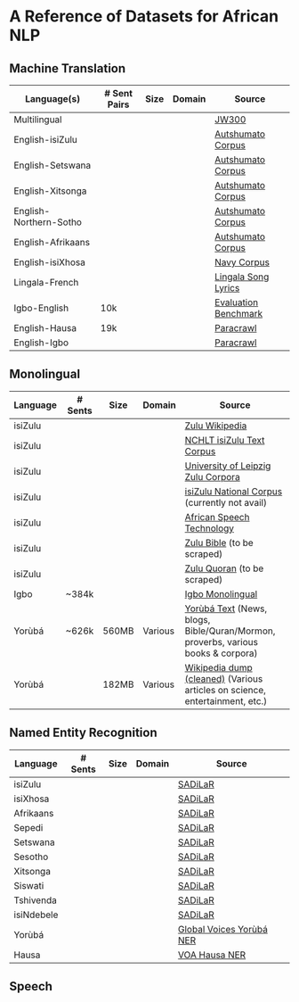 # A Reference of Datasets for African NLP

## Machine Translation 

| Language(s) | # Sent Pairs | Size | Domain | Source |
|------|--------|--------|--------|--------|
| Multilingual | | | | [JW300](http://opus.nlpl.eu/JW300.php) |
| English-isiZulu | | | | [Autshumato Corpus](https://rma.nwu.ac.za/index.php/autshumato-eng-zu-parallel-corpora.html) |
| English-Setswana | | | | [Autshumato Corpus](http://rma.nwu.ac.za/index.php/resource-catalogue/autshumato-english-setswana-multi-bilingual-corpus.html)  |
| English-Xitsonga | | | | [Autshumato Corpus](http://rma.nwu.ac.za/index.php/resource-catalogue/autshumato-english-xitsonga-bilingual-corpus.html)  |
| English-Northern-Sotho | | | | [Autshumato Corpus](https://repo.sadilar.org/handle/20.500.12185/402)  |
| English-Afrikaans | | | | [Autshumato Corpus](https://repo.sadilar.org/handle/20.500.12185/397)  |
| English-isiXhosa | | | | [Navy Corpus](http://opus.nlpl.eu/XhosaNavy.php) |
| Lingala-French | | | | [Lingala Song Lyrics](https://github.com/espoirMur/songs_lyrics_webscrap) |
| Igbo-English  |10k| | | [Evaluation Benchmark](https://github.com/IgnatiusEzeani/IGBONLP/tree/master/ig_en_mt) |
| English-Hausa | 19k | | | [Paracrawl](https://s3.amazonaws.com/web-language-models/paracrawl/bonus/en-ha.txt.gz) |
| English-Igbo |  | | | [Paracrawl](https://s3.amazonaws.com/web-language-models/paracrawl/bonus/en-ig.txt.gz) |


## Monolingual

| Language | # Sents | Size | Domain |  Source |
|------|--------|--------|--------|--------|
|  isiZulu  | | | | [Zulu Wikipedia](https://ftp.acc.umu.se/mirror/wikimedia.org/dumps/zuwiki/)  |
|  isiZulu  | | | | [NCHLT isiZulu Text Corpus](https://rma.nwu.ac.za/index.php/isizulu-nchlt-text-corpora.html)  |
|  isiZulu  | | | | [University of Leipzig Zulu Corpora](http://corpora.uni-leipzig.de/en?corpusId=zul_mixed_2016)  |
|  isiZulu  | | | | [isiZulu National Corpus](https://iznc.ukzn.ac.za/) (currently not avail) |
|  isiZulu  | | | | [African Speech Technology](https://rma.nwu.ac.za/index.php/resource-catalogue/ast-corpus-isizulu.html)  |
|  isiZulu  | | | | [Zulu Bible](https://raw.githubusercontent.com/christos-c/bible-corpus/master/bibles/Zulu-NT.xml) (to be scraped) |
|  isiZulu  | | | | [Zulu Quoran](http://idmdawah.co.za/wp-content/uploads/2015/07/zulu-quran1.pdf) (to be scraped) |
|  Igbo     |~384k| | | [Igbo Monolingual](https://github.com/IgnatiusEzeani/IGBONLP/tree/master/ig_monoling)|
|  Yorùbá | ~626k | 560MB | Various | [Yorùbá Text](https://github.com/Niger-Volta-LTI/yoruba-text) (News, blogs, Bible/Quran/Mormon, proverbs, various books & corpora)  |
|  Yorùbá | | 182MB | Various | [Wikipedia dump (cleaned)](https://github.com/tosingithub/ydesk/) (Various articles on science, entertainment, etc.) |

## Named Entity Recognition

| Language | # Sents | Size | Domain |  Source |
|------|--------|--------|--------|--------|
|  isiZulu  | | | | [SADiLaR](https://repo.sadilar.org/handle/20.500.12185/319)  |
|  isiXhosa | | | | [SADiLaR](https://repo.sadilar.org/handle/20.500.12185/312)  |
|  Afrikaans  | | | | [SADiLaR](https://repo.sadilar.org/handle/20.500.12185/299)  |
|  Sepedi   | | | | [SADiLaR](https://repo.sadilar.org/handle/20.500.12185/328)  |
|  Setswana  | | | | [SADiLaR](https://repo.sadilar.org/handle/20.500.12185/341)  |
|  Sesotho   | | | | [SADiLaR](https://repo.sadilar.org/handle/20.500.12185/334)  |
|  Xitsonga  | | | | [SADiLaR](https://repo.sadilar.org/handle/20.500.12185/362)  |
|  Siswati | | | | [SADiLaR](https://repo.sadilar.org/handle/20.500.12185/346)  |
|  Tshivenda | | | | [SADiLaR](https://repo.sadilar.org/handle/20.500.12185/355)  |
|  isiNdebele | | | | [SADiLaR](https://repo.sadilar.org/handle/20.500.12185/306)  |
|  Yorùbá | | | | [Global Voices Yorùbá NER](https://github.com/ajesujoba/YorubaTwi-Embedding/tree/master/Yoruba/Yor%C3%B9b%C3%A1-NER)  |
|  Hausa | | | | [VOA Hausa NER](https://github.com/uds-lsv/transfer-distant-transformer-african/tree/master/data/hausa_ner)  |


## Speech

